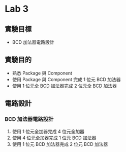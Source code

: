 # Lab 3

## 實驗目標

- BCD 加法器電路設計

## 實驗目的

- 熟悉 Package 與 Component
- 使用 Package 與 Component 完成 1 位元 BCD 加法器
- 使用 1 位元全 BCD 加法器完成 2 位元全 BCD 加法器

## 電路設計

### BCD 加法器電路設計

1. 使用 1 位元全加器完成 4 位元全加器
2. 使用 4 位元全加器完成 1 位元 BCD 加法器
3. 使用 1 位元 BCD 加法器完成 2 位元 BCD 加法器

